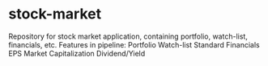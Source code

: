 # stock-market
Repository for stock market application, containing portfolio, watch-list, financials, etc.  Features in pipeline:  Portfolio Watch-list Standard Financials EPS Market Capitalization Dividend/Yield
